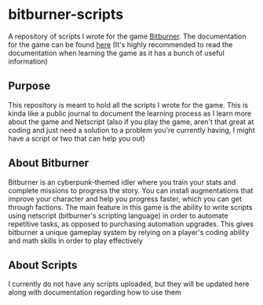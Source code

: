 # bitburner-scripts
A repository of scripts I wrote for the game [Bitburner](https://store.steampowered.com/app/1812820/Bitburner/). The documentation for the game can be found [here](https://bitburner.readthedocs.io/en/latest/index.html) (It's highly recommended to read the documentation when learning the game as it has a bunch of useful information)

## Purpose
This repository is meant to hold all the scripts I wrote for the game. This is kinda like a public journal to document the learning process as I learn more about the game and Netscript (also if you play the game, aren't that great at coding and just need a solution to a problem you're currently having, I might have a script or two that can help you out)

## About Bitburner
Bitburner is an cyberpunk-themed idler where you train your stats and complete missions to progress the story. You can install augmentations that improve your character and help you progress faster, which you can get through factions. The main feature in this game is the ability to write scripts using netscript (bitburner's scripting language) in order to automate repetitive tasks, as opposed to purchasing automation upgrades. This gives bitburner a unique gameplay system by relying on a player's coding ability and math skills in order to play effectively

## About Scripts
I currently do not have any scripts uploaded, but they will be updated here along with documentation regarding how to use them
